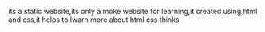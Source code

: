 its a static website,its only a moke website for learning,it created using html and css,it helps to lwarn more about html css thinks
